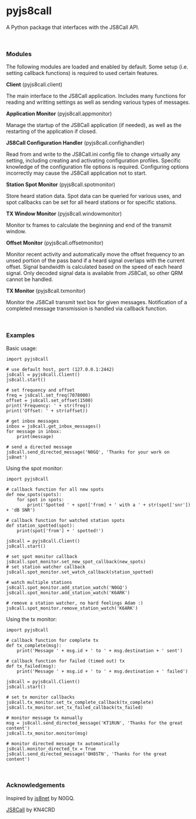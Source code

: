 # pyjs8call

A Python package that interfaces with the JS8Call API.

&nbsp;  

### Modules

The following modules are loaded and enabled by default. Some setup (i.e. setting callback functions) is required to used certain features.

**Client** (pyjs8call.client)

The main interface to the JS8Call application. Includes many functions for reading and writting settings as well as sending various types of messages.

**Application Monitor** (pyjs8call.appmonitor)

Manage the startup of the JS8Call application (if needed), as well as the restarting of the application if closed. 

**JS8Call Configuration Handler** (pyjs8call.confighandler)

Read from and write to the JS8Call.ini config file to change virtually any setting, including creating and activating configuration profiles. Specific knowledge of the configuration file options is required. Configuring options incorrectly may cause the JS8Call application not to start.

**Station Spot Monitor** (pyjs8call.spotmonitor)

Store heard station data. Spot data can be queried for various uses, and spot callbacks can be set for all heard stations or for specific stations.

**TX Window Monitor** (pyjs8call.windowmonitor)

Monitor tx frames to calculate the beginning and end of the transmit window.

**Offset Monitor** (pyjs8call.offsetmonitor)

Monitor recent activity and automatically move the offset frequency to an unsed portion of the pass band if a heard signal overlaps with the current offset. Signal bandwidth is calculated based on the speed of each heard signal. Only decoded signal data is available from JS8Call, so other QRM cannot be handled.

**TX Monitor** (pyjs8call.txmonitor)

Monitor the JS8Call transmit text box for given messages. Notification of a completed message transmission is handled via callback function.

&nbsp;  

### Examples

Basic usage:
```
import pyjs8call

# use default host, port (127.0.0.1:2442)
js8call = pyjs8call.Client()
js8call.start()

# set frequency and offset
freq = js8call.set_freq(7078000)
offset = js8call.set_offset(1500)
print('Frequency: ' + str(freq))
print('Offset: ' + str(offset))

# get inbox messages
inbox = js8call.get_inbox_messages()
for message in inbox:
    print(message)

# send a directed message
js8call.send_directed_message('N0GQ', 'Thanks for your work on js8net')
```

Using the spot monitor:
```
import pyjs8call

# callback function for all new spots
def new_spots(spots):
    for spot in spots:
        print('Spotted ' + spot['from] + ' with a ' + str(spot['snr']) + 'dB SNR')
    
# callback function for watched station spots
def station_spotted(spot):
    print(spot['from'] + ' spotted!')
    
js8call = pyjs8call.Client()
js8call.start()

# set spot monitor callback
js8call.spot_monitor.set_new_spot_callback(new_spots)
# set station watcher callback
js8call.spot_monitor.set_watch_callback(station_spotted)

# watch multiple stations
js8call.spot_monitor.add_station_watch('N0GQ')
js8call.spot_monitor.add_station_watch('K6ARK')

# remove a station watcher, no hard feelings Adam :)
js8call.spot_monitor.remove_station_watch('K6ARK')
```

Using the tx monitor:
```
import pyjs8call

# callback function for complete tx
def tx_complete(msg):
    print('Message ' + msg.id + ' to ' + msg.destination + ' sent')
    
# callback function for failed (timed out) tx
def tx_failed(msg):
    print('Message ' + msg.id + ' to ' + msg.destination + ' failed')
    
js8call = pyjs8call.Client()
js8call.start()

# set tx monitor callbacks
js8call.tx_monitor.set_tx_complete_callback(tx_complete)
js8call.tx_monitor.set_tx_failed_callback(tx_failed)

# monitor message tx manually
msg = js8call.send_directed_message('KT1RUN', 'Thanks for the great content')
js8call.tx_monitor.monitor(msg)

# monitor directed message tx automatically
js8call.monitor_directed_tx = True
js8call.send_directed_message('OH8STN', 'Thanks for the great content')
```

&nbsp;

### Acknowledgements

Inspired by [js8net](https://github.com/jfrancis42/js8net) by N0GQ.

[JS8Call](http://js8call.com) by KN4CRD

